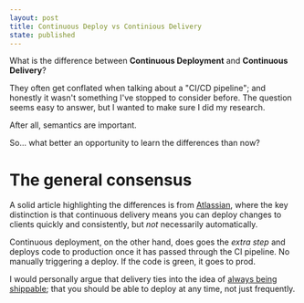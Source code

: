 ```yaml
---
layout: post
title: Continuous Deploy vs Continious Delivery
state: published
---
```

What is the difference between **Continuous Deployment** and **Continuous Delivery**?

They often get conflated when talking about a "CI/CD pipeline"; and honestly it wasn't something
I've stopped to consider before. The question seems easy to answer, but I wanted to make sure I did my research.

After all, semantics are important.

So... what better an opportunity to learn the differences than now?

# The general consensus

A solid article highlighting the differences is from [Atlassian][1], where the key distinction is that
continuous delivery means you can deploy changes to clients quickly and consistently, but _not_ necessarily automatically.

Continuous deployment, on the other hand, does goes the _extra step_ and deploys code to production once it has
passed through the CI pipeline. No manually triggering a deploy. If the code is green, it goes to prod.

I would personally argue that delivery ties into the idea of [always being shippable][2]; that you should be able to deploy at any time, not just frequently.


[1]: https://www.atlassian.com/continuous-delivery/principles/continuous-integration-vs-delivery-vs-deployment
[2]: https://dri.es/always-be-shippable
